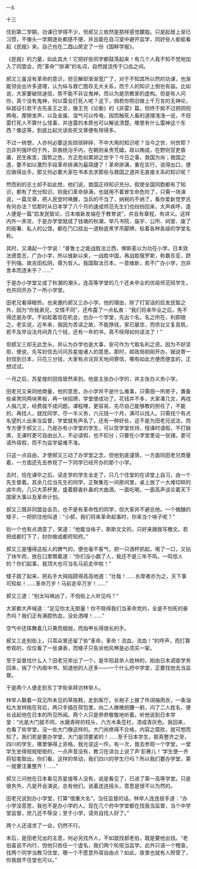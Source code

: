     一五 

   十三

   住到第二学期，功课已学得不少，但郝又三依然是那样感觉朦胧。只是起居上渐已习惯，不像头一学期逐处都感不便，并且能在自习室中避开监学，同好些人偷偷看起《民报》来。自己也在二酉山房定了一份《国粹学报》。

   《民报》的力量，如此其大！它把好些同学都鼓荡起来！有几个人竟不知不觉地加入了同盟会，而“革命”“排满”的名词，自然就流传于口齿之间。

   郝又三虽没有革命的意识，但见解却渐渐宽广了，对于不知其所以然的功课，也渐能领会出许多道理，认为纵与救亡图存无大关系，而于人的知识上倒也有益。比如说，大家要破除迷信，势不能不非议鬼神，而以为是宗教家的虚构。但是有人问你，真个没有鬼神，何以雷会打死人呢？这下，倘若你照旧做上千万言的无神论，纵就征引若干古先圣王之言，像王充《论衡》的《非雷》篇，但终于抵不过把阴阳两电，摩擦发声，以及金属、湿气可以传电，因而触死人畜的道理浅浅一说，不但雷打死人不算什么怪事，并连雷的本质也可以解说清楚。哪里有什么雷神这个东西？像这等，到底比起光读些死文章便有用得多。

   不过一转想，人亦何必要这些琐琐碎碎、不中大用的知识呢？当今之世，何世耶？岂非列强环伺于外，异族统治乎内，在朝则亲贵荒嬉，政以贿成，在野则官吏昏庸，民生疾苦，国势之危，方正危如累卵之世乎？今日之事，救国为尚；救国之道，要不如以激烈手段革命排满为最简捷了！革命排满，重在实行，说得出口，便应做得出手。那又何必要大家在书本去求那些与救国之道并无直接关系的知识呢？

   然而别的志士却不如此想，他们说，救国正待知识充分。假使全国同胞都有了知识，都有了充分知识，则我们革命排满，也就用不着冒生命危险了，只需一场演说，一篇文章，把人民登时唤醒，当兵的不当了，纳税的不纳了，看你爱新觉罗氏有何办法？恰那时从日本学了八个月的速成师范先生们也纷纷回来，大声疾呼，逢人便是一篇“启发民智论，日本维新发端在于教育说”，并且有章程，有讲义。这样内外一夹攻，于是办学堂就成了钱塘的秋潮，举凡书院、庙宇、公所、祠堂、废了的衙署、私人的公馆，都在门口挂出一道粉底黑字吊脚牌，标着各种各级的学堂名称。

   其时，又涌起一个学说：“普鲁士之能战胜法兰西，俾斯麦以为功在小学。日本效法德意志，广办小学，所以维新以来，一战胜中国，再战胜俄罗斯，称霸东亚，跻于列强。故吉田松阴，尊为哲人。我国取法日本，一意维新，若不广办小学，岂非舍本而逐末乎？……”

   于是办小学堂又成了秋潮的潮头，连高等学堂的几个还未卒业的优级师范班学生，也共同开办了一所小学堂。

   田老兄看得眼热，也来邀约郝又三办小学。他的理由，除了打官话的启发民智之外，因为“你我弟兄，交情不同”，还布露了一点私衷：“我们将来毕业之后，免不得还是办学。不如趁着现在机会，也办一个学堂，先出个名。名之所在，利即随之。老实说，近年来，我因为苦读之故，不能挣钱，家已屡空，而债台又复高筑，若不及早设法月间弄几个钱，还有一年的书，真不晓得如何读法了！”

   但郝又三却无此念头，并认为办学也是大事，安可作为弋取名利之资。因为不好坚拒，便说，先写封信去问问苏星煌诸人的意思。那时，邮政局刚刚开办，据说寄一封信到日本，只花三分钱，大家有点诧异天地间寄信，哪有如此方便而便宜的，正想试试。

   一月之后，苏星煌的回信居然来到。他是主张办小学的，并主张办义务小学。

   田老兄又来同他商量，他的意思，办小学并不是什么难事，只需佃一所房子，置备些桌凳同两块黑板，再一块招牌，学堂便成功了。花钱并不多，大家凑几文，再找人捐几文，经费就不成问题。课程哩，更容易，先尽自己能够教的担任了，不能的，再找人，就找同学，尽一半义务，六元钱一个月，满可以找人。只需找个有点名望的人出来当监督，学堂就有声名了。还有一种好处，这不是为田老兄说法，而专方便于郝又三，乃是办有小学堂的学生，可以受学堂优待，授课时请假，不打缺席，无课时更可自由出入，不必请假，也不扣分；只要在小学堂里设一张铺，更可请外宿假，而不为监学留难不准。

   只这一点自由，才使郝又三动了办学堂之念，但他到底谨慎，一方面同田老兄商量着，一方面还先去参观了一下同学已经开办的那个小学。

   去时，恰在课毕之后，读走学的学生全走了，只几个住堂的在讲堂上自习，由一个先生督着。其余几位当先生的同学，正聚集在一间房间里，桌上放了一大堆切碎的卤牛肉，几只大茶杯里，盛着醇香扑鼻的大曲酒，一面吃喝，一面高声谈论着天下国家大事以及革命计划。

   郝又三既非同盟会会员，也不是有革命性的同学，但大家并不避忌他。一个微醺的矮子，一把抓住他叫道：“小郝，我们将来革命起事时，你来当个啥子呢？”

   别一个也有点酒意了，笑道：“他能当啥子，斯斯文文的，只好来跟我写檄文。若把成都打下了，封你做成都府知府。”

   郝又三是懂得这般人的脾气的，便也毫不客气，把一只酒杯抓起，喝了一口，又拈了块牛肉，放在口里嚼着道：“你们没小觑了人，我还不是三年不鸣，一鸣惊人的？你们起事，我顶大也可当名马前走卒啦！”

   矮子跳了起来，把右手大拇指跷得高高地道：“壮哉！……长厚者亦为之，天下事可知矣！……革命万岁！马前走卒万岁！……”

   郝又三道：“别太叫唤凶了，不怕街上人听见吗？”

   大家都大声喊道：“足见你太无胆量！你不晓得我们当革命党的，全是不怕死的豪杰吗？我们正有满腔热血，没处洒哩！……”

   空气中还挥舞着几只黄而细弱，而指甲长得很长的手。

   郝又三走到街上，只耳朵里还留了些“革命，革命！流血，流血！”的呼声，而打算参观的，仅仅看了一张课表，而矮子只告诉他风琴是必须买一架。

   至于监督找什么人？田老兄举出了一个，是华阳县举人姓林的，刚由日本调查学务回来，捐了个内阁中书，知道他的人还多——一个什么府中学堂，正要找他去当监督。

   于是两个人便走到东丁字街来拜访林举人。

   林举人靸着一双见所未见的草拖鞋，走到客厅。长袍子上披了件阔袖雨衣，一条油松大发辫拖在背后，两只手插在荷包里。向二人微微把腰一躬，问了二人姓名，便长谈起他在日本的所见所闻。两个人只是恭恭敬敬地听着。听他说到日本学堂：“光是大门就不同，水磨青砖的柱头，六方木条签栏，漆成青灰色。我回来，也看了些学堂。没一处大门像这样的。大门尚修得不合格，内容之腐败，就可想而知了。我们若是要办学堂，大门是顶要紧的！……至于日本学生，那真整齐之至，四川的学生，哪里够得上资格。我光说这一件。有一次，我去参观一个学堂，一堂学生坐得规规矩矩的，一点声音没有，教习在讲台上说了声‘彭赛儿！’学生便一齐将铅笔取出。你们看，这样的举动，我们四川的学生行吗？所以我们要办学堂，第一就要注重整齐！……”

   郝又三问他在日本看见苏星煌等人没有，说是看见了，已进了第一高等学堂。只是很务外，凡是开会演说，总有他们。说着连连摇头，意思是很不以为然的。

   田老兄说到办小学堂，打算“借重大名”，当任监督的话。林举人连连摇手道：“办小学没意思，我也不是办小学的人。现在几个府中学堂都在找我当监督，当个中学堂监督，庶几还不辱没；至于小学，请另自找人好了。”

   两个人还请求了一会，仍然不行。

   末后，是田老兄出的主意，何必另找外人，不如就找郝老伯，既是要他出钱。“老伯虽说不内行，但他只担任一个虚名，我们两个轮班当监学。此外只请一个稽查，找两个同学当教习住堂，哪一个不愿意外宿自由点？如此，夜里也就有人照管了，你我就不住堂也可以。”


